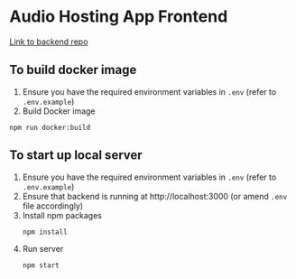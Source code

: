 # Audio Hosting App Frontend

[Link to backend repo](https://github.com/lee-kimmixq/audio-hosting-app-backend)

## To build docker image
1. Ensure you have the required environment variables in `.env` (refer to `.env.example`)
2. Build Docker image
```
npm run docker:build
```

## To start up local server
1. Ensure you have the required environment variables in `.env` (refer to `.env.example`)
2. Ensure that backend is running at http://localhost:3000 (or amend `.env` file accordingly)
3. Install npm packages
    ```
    npm install
    ```
4. Run server
    ```
    npm start
    ```